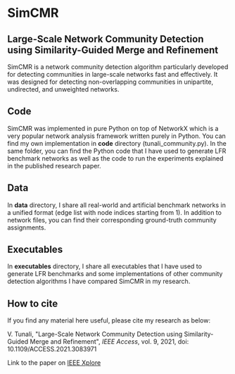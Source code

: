 # SimCMR
## Large-Scale Network Community Detection using Similarity-Guided Merge and Refinement

SimCMR is a network community detection algorithm particularly developed for detecting communities in large-scale networks fast and effectively. It was designed for detecting non-overlapping communities in unipartite, undirected, and unweighted networks.

## Code
SimCMR was implemented in pure Python on top of NetworkX which is a very popular network analysis framework written purely in Python. You can find my own implementation in **code** directory (tunali_community.py). In the same folder, you can find the Python code that I have used to generate LFR benchmark networks as well as the code to run the experiments explained in the published research paper.

## Data
In **data** directory, I share all real-world and artificial benchmark networks in a unified format (edge list with node indices starting from 1). In addition to network files, you can find their corresponding ground-truth community assignments.

## Executables
In **executables** directory, I share all executables that I have used to generate LFR benchmarks and some implementations of other community detection algorithms I have compared SimCMR in my research.

## How to cite
If you find any material here useful, please cite my research as below:

V. Tunali, "Large-Scale Network Community Detection using Similarity-Guided Merge and Refinement", *IEEE Access*, vol. 9, 2021, doi: 10.1109/ACCESS.2021.3083971

Link to the paper on [IEEE Xplore](https://doi.org/10.1109/ACCESS.2021.3083971)

